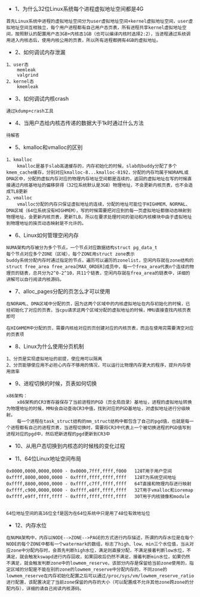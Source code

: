 - 1、为什么32位Linux系统每个进程虚拟地址空间都是4G  

```
首先Linux系统中进程的虚拟地址空间分为user虚拟地址空间+kernel虚拟地址空间，user虚拟地址空间互相独立，每个用户进程都有自己用户态页表，所有进程共享kernel虚拟地址空间，按照默认的配置用户态3GB+内核态1GB（也可以编译内核时选择2:2），当进程通过系统调用进入内核态后，使用内核公用的页表，所以所有进程都拥有4GB的虚拟地址。
```

- 2、如何调试内存泄漏  

```
1、user态
	memleak
	valgrind
2、kernel态
	kmemleak
```

- 3、如何调试内核crash  

```
通过kdump+crash工具
```

- 4、当用户态给内核态传递的数据大于1k时通过什么方法  

```
待解答
```

- 5、kmalloc和vmalloc的区别  

```
1、kmalloc
	kmalloc是基于slab高速缓存的，内存初始化的时候，slab向buddy分配了多个kmem_cache缓存，分别对应kmalloc-8...kmalloc-8192，分配的内存均属于NORAML或DMA区中，分配的虚拟内存对应的物理内存地址空间都是连续的，返回的虚拟地址在写的时候直接通过内核基地址的偏移获得（32位系统默认是3GB）物理地址，不会更新内核页表，也不会造成TLB更新
2、vmalloc
	vmalloc分配的内存只保证虚拟地址的连续，分配的地址可能位于HIGHMEM、NORMAL、DMA区域（64位系统没有HIGHMEM），写的时候需要把对应到的每一页虚拟地址都做动态映射到物理地址，会更新内核页表，更新TLB，所以在要求处理时间的驱动和内核模块中由于虚拟地址到物理地址的挨页动态映射是不允许的。
```

- 6、Linux如何管理空闲内存  

```
NUMA架构内存被分为多个节点，一个节点对应数据结构struct pg_data_t
每个节点对应多个ZONE（区域），每个ZONE用struct zone表示
buddy系统分配内存时通过指定的节点，遍历可以遍历的zonelist，空闲内存就在zone结构的struct free_area free_area[MAX_ORDER]成员中，每一个frea_area代表n个连续的物理页的链表，总共分为2^0-2^10，共11个链表，空闲内存就在frea_area的链表中，详细的讲解可以自行阅读内核源码。
```

- 7、alloc_pages分配的页怎么才可以使用  

```
在NORAML、DMA区域中分配的页，因为这两个区域中的内核虚拟地址在内存初始化的时候，已经初始化了对应的页表，当cpu请求这两个区域分配的虚拟地址的时候，MMU直接查找内核页表即可

在HIGHMEM中分配的页，需要内核给对应的页创建对应的内核页表，而且在使用完需要清空对应的页表项
```

- 8、Linux为什么使用分页机制  

```
1、分页是实现虚拟地址的前提，使应用可以隔离
2、分页能够使应用不必担心内存不够用的情况，可以运行比物理内存更大的程序，提升内存使用效率
```

- 9、进程切换的时候，页表如何切换

```
x86架构：
	x86架构的CR3寄存器保存了当前进程的PGD（页全局目录）基地址，进程的虚拟地址转换为物理地址的时候，MMU会自动查询CR3中值，找到对应的PGD基地址，对虚拟地址进行分级映射。
	每一个进程在task_struct结构的mm_struct结构中都包含了自己的pgd值，也就是每一个进程都有自己的进程页表，当进程切换时，需要将CR3中代表上一个被切换进程的PGD值写到进程对应的pgd中，然后把新进程的pgd更新到CR3中
```

- 10、从用户态切换到内核态的时候栈的变化过程  

- 11、64位Linux地址空间布局

```
0x0000,0000,0000,0000 - 0x0000,7fff,ffff,f000	128T用于用户空间
0xffff,8000,0000,0000 - 0xffff,ffff,ffff,ffff   128T为系统空间地址
0xffff,8800,0000,0000 - 0xffff,c7ff,ffff,ffff	64T直接和物理内存进行映射
0xffff,c900,0000,0000 - 0xffff,e8ff,ffff,ffff	32T用于vmalloc和ioremap
0xffff,e9ff,ffff,ffff - 0xffff,ffff,ffff,ffff	30T用于内核镜像和module


64位地址空间的高16位全f是因为在64位系统中只是用了48位有效地址位
```

 - 12、内存水位  

```
在NUMA架构中，内存以NODE-->ZONE-->PAGE的方式进行内存描述，所谓的内存水位是在每个NODE的每个ZONE中都有一个watermark的数组，标志了high、low、min三个水位值，当从对应zone中分配内存时，会首先判断high水位，满足则直接分配，不满足接着判断low水位，不满足，就会触发kswapd进行内存回收，如果回收后仍然不满足，接着判断min水位，如果仍然不满足，就会触发判断zone中的lowmem_reserve，该部分内存是保留给当前zone使用的，指定区域的分配是不能在别的zone的lowmem_reserve中分配内存的，不同zone的lowmem_reserve在内存初始化配置之后可以通过/proc/sys/vm/lowmem_reserve_ratio进行配置，该配置决定了当前zone保留的内存的大小（可以配置成不允许其他zone跨zone的分配内存），详细的请自己阅读内核源码。
```
